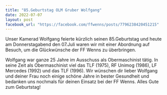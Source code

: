 ```yaml
---
title: "85.Geburtstag OLM Gruber Wolfgang"
date: 2022-07-07
layout: post
facebook_url: "https://facebook.com/ffwenns/posts/7796238420451215"
---
```


Unser Kamerad Wolfgang feierte kürzlich seinen 85.Geburtstag und heute am Donnerstagabend den 07.Juli waren wir mit einer Abordnung auf Besuch, um die Glückwünsche der FF Wenns zu überbringen.

Wolfgang war ganze 25 Jahre im Ausschuss als Obermaschinist tätig. In seine Zeit als Obermaschinist viel das TLF (1975), RF Unimog (1986), LF Mercedes (1992) und das TLF (1996). Wir wünschen dir lieber Wolfgang und deiner Frau noch einige schöne Jahre in bester Gesundheit und bedanken uns nochmals für deinen Einsatz bei der FF Wenns. Alles Gute zum Geburtstag!